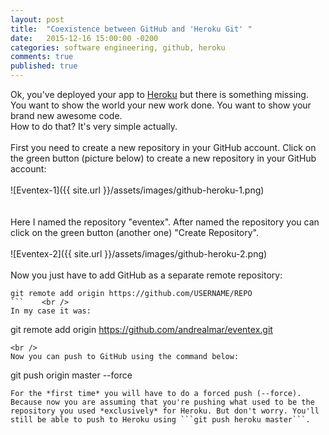 ```yaml
---
layout: post
title:  "Coexistence between GitHub and 'Heroku Git' "
date:   2015-12-16 15:00:00 -0200
categories: software engineering, github, heroku
comments: true
published: true
---
```


Ok, you've deployed your app to [Heroku](http://www.heroku.com) but there is something missing. You want to show the world your new work done. You want to show your brand new awesome code.  
How to do that? It's very simple actually.  <br />  
First you need to create a new repository in your GitHub account. Click on the green button (picture below) to create a new repository in your GitHub account:  
<br />
![Eventex-1]({{ site.url }}/assets/images/github-heroku-1.png)  
<br />  
Here I named the repository "eventex". After named the repository you can click on the green button (another one) "Create Repository".
<br />  
![Eventex-2]({{ site.url }}/assets/images/github-heroku-2.png)
<br />  
Now you just have to add GitHub as a separate remote repository:  
```
git remote add origin https://github.com/USERNAME/REPO
```    <br />  
In my case it was:  
```
git remote add origin https://github.com/andrealmar/eventex.git
```
<br />  
Now you can push to GitHub using the command below:  
```
git push origin master --force
```  <br />  
For the *first time* you will have to do a forced push (--force). Because now you are assuming that you're pushing what used to be the repository you used *exclusively* for Heroku. But don't worry. You'll still be able to push to Heroku using ```git push heroku master```.

